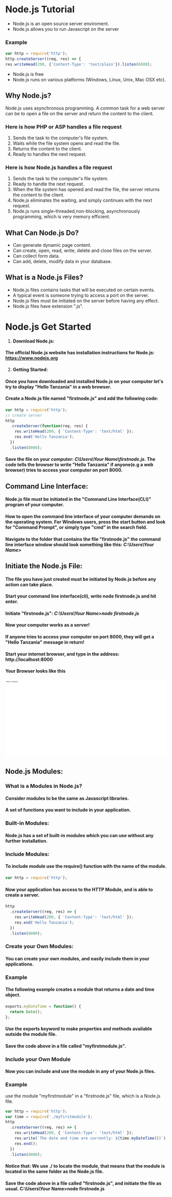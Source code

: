 # Node.js Tutorial

- Node.js is an open source server enviroment.
- Node.js allows you to run Javascript on the server

### Example

```javascript
var http = require('http');
http.createServer((req, res) => {
res.writeHead(200, {'Content-Type': 'text/plain'}).listen(6000);
```

- Node.js is free
- Node.js runs on various platforms (Windows, Linux, Unix, Mac OSX etc).

## Why Node.js?

Node.js uses asynchronous programming.
A common task for a web server can be to open a file on the server and return the content to the client.

### Here is how PHP or ASP handles a file request

1. Sends the task to the computer's file system.
2. Waits while the file system opens and read the file.
3. Returns the content to the client.
4. Ready to handles the next request.

### Here is how Node.js handles a file request

1. Sends the task to the computer's file system.
2. Ready to handle the next request.
3. When the file system has opened and read the file, the server returns the content to the client.
4. Node.js eliminates the waiting, and simply continues with the next request.
5. Node.js runs single-threaded,non-blocking, asynchronously programming, which is very memory efficient.

## What Can Node.js Do?

- Can generate dynamic page content.
- Can create, open, read, write, delete and close files on the server.
- Can collect form data.
- Can add, delete, modify data in your database.

## What is a Node.js Files?

- Node.js files contains tasks that will be executed on certain events.
- A typical event is someone trying to access a port on the server.
- Node.js files must be initiated on the server before having any effect.
- Node.js files have extension ".js".

# Node.js Get Started

1. **Download Node.js:**

#### The official Node.js website has installation instructions for Node.js: <https://www.nodejs.org>

2. **Getting Started:**

#### Once you have downloaded and installed Node.js on your computer let's try to display "Hello Tanzania" in a web browser.

#### Create a Node.js file named "firstnode.js" and add the following code:

```javascript
var http = require('http');
// create server
http
  .createServer(function(req, res) {
    res.writeHead(200, { 'Content-Type': 'text/html' });
    res.end('Hello Tanzania');
  })
  .listen(8000);
```

#### Save the file on your computer: _C\Users\Your Name\firstnode.js_. The code tells the browser to write "Hello Tanzania" if anyone(e.g a web browser) tries to access your computer on port 8000.

## Command Line Interface:

#### Node.js file must be initiated in the "Command Line Interface(CLI)" program of your computer.

#### How to open the command line interface of your computer demands on the operating system. For Windows users, press the start button and look for "Command Prompt", or simply type "cmd" in the search field.

#### Navigate to the folder that contains the file "firstnode.js" the command line interface window should look something like this: _C:\Users\Your Name>_

## Initiate the Node.js File:

#### The file you have just created must be initiated by Node.js before any action can take place.

#### Start your command line interface(cli), write node firstnode.js and hit enter.

#### Initiate "firstnode.js": _C:\Users\Your Name>node firstnode.js_

#### Now your computer works as a server!

#### If anyone tries to access your computer on port 8000, they will get a "Hello Tanzania" message in return!

#### Start your internet browser, and type in the address: http://localhost:8000

#### Your Browser looks like this

![alt text](img/localhost.png 'localhost:8000')

## Node.js Modules:

### What is a Modules in Node.js?

#### Consider modules to be the same as Javascript libraries.

#### A set of functions you want to include in your application.

### Built-in Modules:

#### Node.js has a set of built-in modules which you can use without any further installation.

### Include Modules:

#### To include module use the require() function with the name of the module.

```javascript
var http = require('http');
```

#### Now your application has access to the HTTP Module, and is able to create a server.

```javascript
http
  .createServer((req, res) => {
    res.writeHead(200, { 'Content-Type': 'text/html' });
    res.end('Hello Tanzania');
  })
  .listen(8000);
```

### Create your Own Modules:

#### You can create your own modules, and easily include them in your applications.

### Example

#### The following example creates a module that returns a date and time object.

```javascript
exports.myDateTime = function() {
  return Date();
};
```

#### Use the exports keyword to make properties and methods available outside the module file.

#### Save the code above in a file called "myfirstmodule.js".

### Include your Own Module

#### Now you can include and use the module in any of your Node.js files.

### Example

use the module "myfirstmodule" in a "firstnode.js" file, which is a Node.js file.

```javascript
var http = require('http');
var time = require('./myfirstmodule');
http
  .createServer((req, res) => {
    res.writeHead(200, { 'Content-Type': 'text/html' });
    res.write(`The date and time are currently: ${time.myDateTime()}`);
    res.end();
  })
  .listen(8000);
```

#### **Notice that:** We use ./ to locate the module, that means that the module is located in the same folder as the Node.js file.

#### Save the code above in a file called "firstnode.js", and initiate the file as usual. C:\Users\Your Name>node firstnode.js
